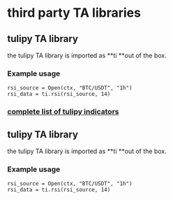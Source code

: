 # third party TA libraries

## tulipy TA library

the tulipy TA library is imported as **ti **out of the box.

### Example usage

```
rsi_source = Open(ctx, "BTC/USDT", "1h")
rsi_data = ti.rsi(rsi_source, 14)
```

### [complete list of tulipy indicators](https://tulipindicators.org/list)



## tulipy TA library

the tulipy TA library is imported as **ti **out of the box.

### Example usage

```
rsi_source = Open(ctx, "BTC/USDT", "1h")
rsi_data = ti.rsi(rsi_source, 14)
```
